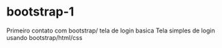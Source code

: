 # bootstrap-1
Primeiro contato com bootstrap/ tela de login basica
Tela simples de login usando bootstrap/html/css

